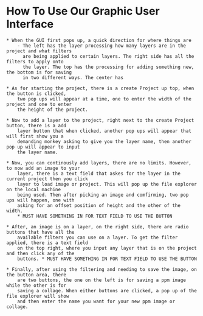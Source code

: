 # How To Use Our Graphic User Interface

    * When the GUI first pops up, a quick direction for where things are
        - The left has the layer processing how many layers are in the project and what filters
          are being applied to certain layers. The right side has all the filters to apply onto
          the layer. The top has the processing for adding something new, the bottom is for saving
          in two different ways. The center has
    
    * As for starting the project, there is a create Project up top, when the button is clicked,
        two pop ups will appear at a time, one to enter the width of the project and one to enter
        the height of the project.

    * Now to add a layer to the project, right next to the create Project button, there is a add
        layer button that when clicked, another pop ups will appear that will first show you a
        demanding monkey asking to give you the layer name, then another pop up will appear to input
        the layer name.

    * Now, you can continously add layers, there are no limits. However, to now add an image to your
        layer, there is a text field that askes for the layer in the current project then you click
        layer to load image or project. This will pop up the file explorer on the local machine
        being used. Then after picking an image and comfirming, two pop ups will happen, one with
        asking for an offset position of height and the other of the width.
        * MUST HAVE SOMETHING IN FOR TEXT FIELD TO USE THE BUTTON
    
    * After, an image is on a layer, on the right side, there are radio buttons that have all the 
        available filters you can use on a layer. To get the filter applied, there is a text field 
        on the top right, where you input any layer that is on the project and then click any of the
        buttons. * MUST HAVE SOMETHING IN FOR TEXT FIELD TO USE THE BUTTON

    * Finally, after using the filtering and needing to save the image, on the button area, there 
        are two buttons, the one on the left is for saving a ppm image while the other is for
        saving a collage. When either buttons are clicked, a pop up of the file explorer will show
        and then enter the name you want for your new ppm image or collage.
    
